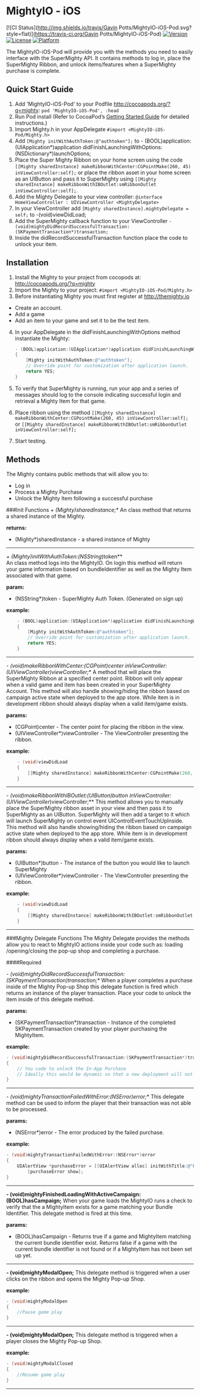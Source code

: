 MightyIO - iOS
=====================

[![CI Status](http://img.shields.io/travis/Gavin Potts/MightyIO-iOS-Pod.svg?style=flat)](https://travis-ci.org/Gavin Potts/MightyIO-iOS-Pod)
[![Version](https://img.shields.io/cocoapods/v/MightyIO-iOS-Pod.svg?style=flat)](http://cocoadocs.org/docsets/MightyIO-iOS-Pod)
[![License](https://img.shields.io/cocoapods/l/MightyIO-iOS-Pod.svg?style=flat)](http://cocoadocs.org/docsets/MightyIO-iOS-Pod)
[![Platform](https://img.shields.io/cocoapods/p/MightyIO-iOS-Pod.svg?style=flat)](http://cocoadocs.org/docsets/MightyIO-iOS-Pod)
 

The MightyIO-iOS-Pod will provide you with the methods you need to easily interface with the SuperMighty API.  It contains methods to log in, place the SuperMighty Ribbon, and unlock items/features when a SuperMighty purchase is complete.

## Quick Start Guide
1. Add 'MightyIO-iOS-Pod' to your Podfile http://cocoapods.org/?q=mighty: 
``pod 'MightyIO-iOS-Pod', :head``
2. Run Pod install (Refer to CocoaPod’s [Getting Started Guide](http://cocoapods.org/#getstarted) for detailed instructions.)
3. Import Mighty.h in your AppDelegate ``#import <MightyIO-iOS-Pod/Mighty.h>``
4. Add ``[Mighty initWithAuthToken:@"authtoken"];`` to - (BOOL)application:(UIApplication*)application didFinishLaunchingWithOptions:(NSDictionary*)launchOptions;
5. Place the Super Mighty Ribbon on your home screen using the code ``[[Mighty sharedInstance] makeRibbonWithCenter:CGPointMake(260, 45) inViewController:self];`` or place the ribbon asset in your home screen as an UIButton and pass it to SuperMighty using ``[[Mighty sharedInstance] makeRibbonWithIBOutlet:smRibbonOutlet inViewController:self];``.
6. Add the Mighty Delegate to your view controller: ``@interface HomeViewController : UIViewController <MightyDelegate>``
7. In your ViewController add ``[Mighty sharedInstance].mightyDelegate = self;`` to -(void)viewDidLoad;
8. Add the SuperMighty callback function to your ViewController ``- (void)mightyDidRecordSuccessfulTransaction:(SKPaymentTransaction*)transaction;``
9. Inside the didRecordSuccessfulTransaction function place the code to unlock your item.


Installation
-----
1. Install the Mighty to your project from cocopods at: http://cocoapods.org/?q=mighty
2. Import the Mighty to your project: `#import <MightyIO-iOS-Pod/Mighty.h>`
3. Before instantiating Mighty you must first register at http://themighty.io
* Create an account.
* Add a game
* Add an item to your game and set it to be the test item.
4. In your AppDelegate in the didFinishLaunchingWithOptions method instantiate the Mighty:
    
    ```objective-c
    - (BOOL)application:(UIApplication*)application didFinishLaunchingWithOptions:(NSDictionary*)launchOptions
    {
        [Mighty initWithAuthToken:@"authtoken"];
        // Override point for customization after application launch.
        return YES;
    }
    ```

5. To verify that SuperMighty is running, run your app and a series of messages should log to the console indicating successful login and retrieval a Mighty Item for that game.
6. Place ribbon using the method ``[[Mighty sharedInstance] makeRibbonWithCenter:CGPointMake(260, 45) inViewController:self];`` or ``[[Mighty sharedInstance] makeRibbonWithIBOutlet:smRibbonOutlet inViewController:self];``
7. Start testing.

Methods
-----
The Mighty contains public methods that will allow you to:

* Log in
* Process a Mighty Purchase
* Unlock the Mighty Item following a successful purchase

###Init Functions
**+ (Mighty*)sharedInstance;**
An class method that returns a shared instance of the Mighty.

**returns:**

* (Mighty*)sharedInstance - a shared instance of Mighty
___

**+ (Mighty*)initWithAuthToken:(NSString*)token**  
An class method logs into the MightyIO. On login this method will return your game information based on bundleIdentifier as well as the Mighty Item associated with that game.

**param:**

* (NSString*)token - SuperMighty Auth Token.  (Generated on sign up)

**example:**
```objective-c
    - (BOOL)application:(UIApplication*)application didFinishLaunchingWithOptions:(NSDictionary*)launchOptions
    {
        [Mighty initWithAuthToken:@"authtoken"];
        // Override point for customization after application launch.
        return YES;
    }
```
___

**- (void)makeRibbonWithCenter:(CGPoint)center inViewController:(UIViewController*)viewController;**
A method that will place the SuperMighty Ribbon at a specified center point.  Ribbon will only appear when a valid game and item has been created in your SuperMighty Account.  This method will also handle showing/hiding the ribbon based on campaign active state  when deployed to the app store.  While item is in development ribbon should always display when a valid item/game exists.

**params:**

* (CGPoint)center - The center point for placing the ribbon in the view.
* (UIViewController*)viewController - The ViewController presenting the ribbon.

**example:**
```objective-c
    - (void)viewDidLoad
    {
        [[Mighty sharedInstance] makeRibbonWithCenter:CGPointMake(260, 45) inViewController:self];
    }
```

___

**- (void)makeRibbonWithIBOutlet:(UIButton*)button inViewController:(UIViewController*)viewController;**
This method allows you to manually place the SuperMighty ribbon asset in your view and then pass it to SuperMighty as an UIButton.  SuperMighty will then add a target to it which will launch SuperMighty on control event  UIControlEventTouchUpInside.  This method will also handle showing/hiding the ribbon based on campaign active state  when deployed to the app store.  While item is in development ribbon should always display when a valid item/game exists.

**params:**

* (UIButton*)button - The instance of the button you would like to launch SuperMighty
* (UIViewController*)viewController - The ViewController presenting the ribbon.

**example:**
```objective-c
    - (void)viewDidLoad
    {
        [[Mighty sharedInstance] makeRibbonWithIBOutlet:smRibbonOutlet inViewController:self];
    }
```
___


###Mighty Delegate Functions
The Mighty Delegate provides the methods allow you to react to MightyIO actions inside your code such as: loading /opening/closing the pop-up shop and completing a purchase.

####Required

**- (void)mightyDidRecordSuccessfulTransaction:(SKPaymentTransaction*)transaction;**
When a player completes a purchase inside of the Mighty Pop-up Shop this delegate function is fired which returns an instance of the player transaction.  Place your code to unlock the item inside of this delegate method.

**params:**

* (SKPaymentTransaction*)transaction - Instance of the completed SKPaymentTransaction created by your player purchasing the MightyItem.

**example:**
```objective-c
- (void)mightyDidRecordSuccessfulTransaction:(SKPaymentTransaction*)transaction
{
    // You code to unlock the In-App Purchase
    // Ideally this would be dynamic so that a new deployment will not be necessary to create a new MightyItem
}
```
___

**- (void)mightyTransactionFailedWithError:(NSError*)error;**
This delegate method can be used to inform the player that their transaction was not able to be processed.

**params:**

* (NSError*)error - The error produced by the failed purchase.

**example:**
```objective-c
- (void)mightyTransactionFailedWithError:(NSError*)error
{
    UIAlertView *purchaseError = [[UIAlertView alloc] initWithTitle:@"Purchase Error" message:@"There was an error processing their purchase." delegate:self cancelButtonTitle:@"Cancel" otherButtonTitles:nil];
        [purchaseError show];
}
```
___

**- (void)mightyFinishedLoadingWithActiveCampaign:(BOOL)hasCampaign;**
When your game loads the MightyIO runs a check to verify that the a MightyItem exists for a game matching your Bundle Identifier.  This delegate method is fired at this time.

**params:**

* (BOOL)hasCampaign - Returns true if a game and MightyItem matching the current bundle identifier exist.  Returns false if a game with the current bundle identifier is not found or if a MightyItem has not been set up yet.

___

**- (void)mightyModalOpen;**
This delegate method is triggered when a user clicks on the ribbon and opens the Mighty Pop-up Shop.

**example:**
```objective-c
- (void)mightyModalOpen
{
    //Pause game play
}
```

___

**- (void)mightyModalOpen;**
This delegate method is triggered when a player closes the Mighty Pop-up Shop.

**example:**
```objective-c
- (void)mightyModalClosed
{
    //Resume game play
}
```

___